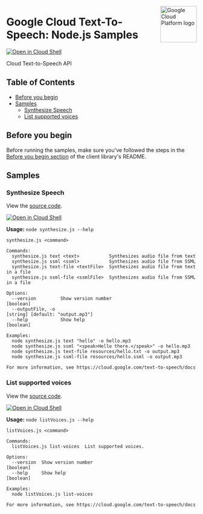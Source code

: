 [//]: # "This README.md file is auto-generated, all changes to this file will be lost."
[//]: # "To regenerate it, use `npm run generate-scaffolding`."
<img src="https://avatars2.githubusercontent.com/u/2810941?v=3&s=96" alt="Google Cloud Platform logo" title="Google Cloud Platform" align="right" height="96" width="96"/>

# Google Cloud Text-To-Speech: Node.js Samples

[![Open in Cloud Shell][shell_img]][shell_link]

Cloud Text-to-Speech API

## Table of Contents

* [Before you begin](#before-you-begin)
* [Samples](#samples)
  * [Synthesize Speech](#synthesize-speech)
  * [List supported voices](#list-supported-voices)

## Before you begin

Before running the samples, make sure you've followed the steps in the
[Before you begin section](../README.md#before-you-begin) of the client
library's README.

## Samples

### Synthesize Speech

View the [source code][synthesize_speech_0_code].

[![Open in Cloud Shell][shell_img]](https://console.cloud.google.com/cloudshell/open?git_repo=https://github.com/googleapis/nodejs-text-to-speech&page=editor&open_in_editor=samples/synthesize.js,samples/README.md)

__Usage:__ `node synthesize.js --help`

```
synthesize.js <command>

Commands:
  synthesize.js text <text>           Synthesizes audio file from text
  synthesize.js ssml <ssml>           Synthesizes audio file from SSML
  synthesize.js text-file <textFile>  Synthesizes audio file from text in a file
  synthesize.js ssml-file <ssmlFile>  Synthesizes audio file from SSML in a file

Options:
  --version         Show version number                                                                        [boolean]
  --outputFile, -o                                                                      [string] [default: "output.mp3"]
  --help            Show help                                                                                  [boolean]

Examples:
  node synthesize.js text "hello" -o hello.mp3
  node synthesize.js ssml "<speak>Hello there.</speak>" -o hello.mp3
  node synthesize.js text-file resources/hello.txt -o output.mp3
  node synthesize.js ssml-file resources/hello.ssml -o output.mp3

For more information, see https://cloud.google.com/text-to-speech/docs
```

[synthesize_speech_0_docs]: https://cloud.google.com/text-to-speech/docs
[synthesize_speech_0_code]: synthesize.js

### List supported voices

View the [source code][list_voices_1_code].

[![Open in Cloud Shell][shell_img]](https://console.cloud.google.com/cloudshell/open?git_repo=https://github.com/googleapis/nodejs-text-to-speech&page=editor&open_in_editor=samples/listVoices.js,samples/README.md)

__Usage:__ `node listVoices.js --help`

```
listVoices.js <command>

Commands:
  listVoices.js list-voices  List supported voices.

Options:
  --version  Show version number                                                                               [boolean]
  --help     Show help                                                                                         [boolean]

Examples:
  node listVoices.js list-voices

For more information, see https://cloud.google.com/text-to-speech/docs
```

[list_voices_1_docs]: https://cloud.google.com/text-to-speech/docs
[list_voices_1_code]: listVoices.js

[shell_img]: //gstatic.com/cloudssh/images/open-btn.png
[shell_link]: https://console.cloud.google.com/cloudshell/open?git_repo=https://github.com/googleapis/nodejs-text-to-speech&page=editor&open_in_editor=samples/README.md
